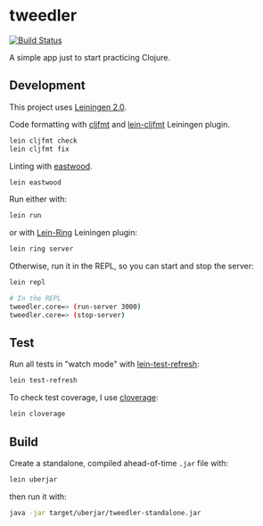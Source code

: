 # tweedler

[![Build Status](https://travis-ci.org/jackdbd/tweedler.svg?branch=master)](https://travis-ci.org/jackdbd/tweedler)

A simple app just to start practicing Clojure.

## Development

This project uses [Leiningen 2.0](https://github.com/technomancy/leiningen).

Code formatting with [cljfmt](https://github.com/weavejester/cljfmt) and [lein-cljfmt](https://clojars.org/lein-cljfmt) Leiningen plugin.

```sh
lein cljfmt check
lein cljfmt fix
```

Linting with [eastwood](https://github.com/jonase/eastwood).

```sh
lein eastwood
```

Run either with:

```sh
lein run
```

or with [Lein-Ring](https://github.com/weavejester/lein-ring) Leiningen plugin:

```sh
lein ring server
```

Otherwise, run it in the REPL, so you can start and stop the server:

```sh
lein repl

# In the REPL
tweedler.core=> (run-server 3000)
tweedler.core=> (stop-server)
```

## Test

Run all tests in "watch mode" with [lein-test-refresh](https://github.com/jakemcc/lein-test-refresh):

```sh
lein test-refresh
```

To check test coverage, I use [cloverage](https://github.com/cloverage/cloverage):

```sh
lein cloverage
```

## Build

Create a standalone, compiled ahead-of-time `.jar` file with:

```sh
lein uberjar
```

then run it with:

```sh
java -jar target/uberjar/tweedler-standalone.jar
```
